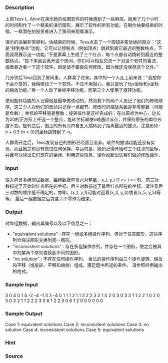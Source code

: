 
### Description
上周Tess L. Ation在演示她的绘图软件的时候遇到了一些麻烦。她用了几个小时的时间制作了一个精美的演示图形，展示了软件的所有功能。在制作快要结束的时候，一群潜在的投资者进入了房间来观看演示。

演示的进展非常顺利。快结束的时候，Tess点击了一个按钮并告诉她的观众：“这是“转到格点”功能。它可以让控制点（例如顶点）跳转到离它最近的整数格点。下面我将展示这一功能。”于是屏幕上生成了三个红点，每个点都自动跳转到最近的整数格点。“接下来我会离开这个房间，你们可以相互交流一下对这个软件的看法，或者靠近看一下这个软件。但是请不要做任何修改，因为我还没保存这个文件。”

几分钟后Tess回到了房间里，人群凑了过来。其中的一个人走上前来说：“我想你不会介意的，我稍微动了一下软件。不过不用担心，我只是玩了玩x坐标和y坐标的缩放功能。”另一个人动了坐标平移功能，而第三个人使用了旋转功能。

使用旋转功能的人记得他是最早做改动的，然而剩下的两个人忘记了他们的修改顺序。这三个人对他们的改动只记得一点细节。修改时的缩放系数是非零整数（可能是负数）；坐标的平移量是整数；旋转操作是这样完成的：在以原点为中心，边长为20的正方形上任选一个整点，旋转坐标轴使x轴通过该点，并保持原先的单位长度不变。旋转之后，图上的所有点四舍五入跳转到了距离最近的整点。注意形如-n + 0.5 (n > 0)的坐标跳转到了-n。

人群离开之后，Tess发现自己的图形已经面目全非。软件的撤销功能还没有实现，而且她之前没有做过任何保存。幸运的是，她仍记得开始时三个红点的坐标，并且可以读出它们现在的坐标。利用这些信息，请你推断出访客们做的修改操作。


### Input
输入包含多组测试数据，每组数据包含六对整数，x_i, y_i (1 <= i <= 6)。前三对数描述了开始时红点所在的坐标，后三对数描述了最后红点所在的坐标。请注意后三对数的顺序是不确定的，亦即，(x_1, y_1)可能对迎着(x_4, y_4)或者(x_5, y_5)等等。
最后一组数据之后包含六个零作为结束。



### Output

对每组数据，输出其编号以及以下信息之一：

- "equivalent solutions" : 存在一组或多组操作序列，但对于任意图形，这些序列会将该图形变换到同一图形。
- "inconsistent solutions" : 存在多组操作序列，并存在一个图形，使之会被其中的某两个序列变换到不同的图形。
- "no solution" : 不存在任何操作序列。
合法的操作序列由三个操作旋转、缩放和平移（或旋转、平移和缩放）组成，满足题中所述的条件。
请参照样例输出的格式。




### Sample Input
3 0 4 0 1 4
-2 -4 -1 3 3 -4
0 1 1 1 2 1
1 2 2 2 3 2
1 0 2 0 3 0
3 3 1 1 2 2
1 0 2 0 3 0
3 2 1 1 2 2
2 3 0 6 1 2
2 3 0 6 1 2
0 0 0 0 0 0
### Sample Output
Case 1: equivalent solutions
Case 2: inconsistent solutions
Case 3: no solution
Case 4: inconsistent solutions
Case 5: equivalent solutions
### Hint

### Source
